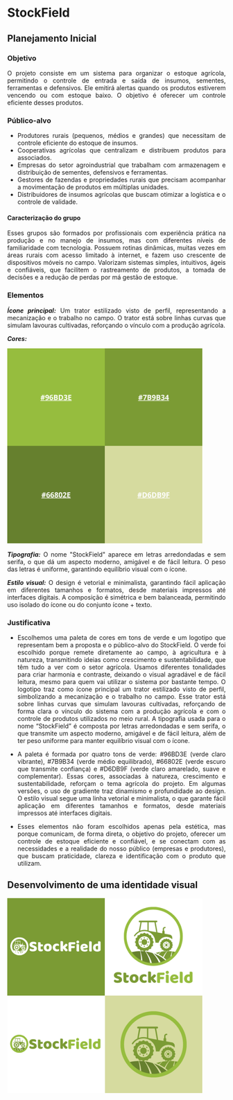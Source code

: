 # StockField
## Planejamento Inicial 
### Objetivo
<div style="text-align: justify;">
O projeto consiste em um sistema para organizar o estoque agrícola, permitindo o controle de entrada e saída de insumos, sementes, ferramentas e defensivos. Ele emitirá alertas quando os produtos estiverem vencendo ou com estoque baixo. O objetivo é oferecer um controle eficiente desses produtos.


### Público-alvo

* Produtores rurais (pequenos, médios e grandes) que necessitam de controle eficiente do estoque de insumos.
* Cooperativas agrícolas que centralizam e distribuem produtos para associados.
* Empresas do setor agroindustrial que trabalham com armazenagem e distribuição de sementes, defensivos e ferramentas.
* Gestores de fazendas e propriedades rurais que precisam acompanhar a movimentação de produtos em múltiplas unidades.
* Distribuidores de insumos agrícolas que buscam otimizar a logística e o controle de validade.

#### Caracterização do grupo
Esses grupos são formados por profissionais com experiência prática na produção e no manejo de insumos, mas com diferentes níveis de familiaridade com tecnologia. Possuem rotinas dinâmicas, muitas vezes em áreas rurais com acesso limitado à internet, e fazem uso crescente de dispositivos móveis no campo. Valorizam sistemas simples, intuitivos, ágeis e confiáveis, que facilitem o rastreamento de produtos, a tomada de decisões e a redução de perdas por má gestão de estoque.


### Elementos
***Ícone principal:***
Um trator estilizado visto de perfil, representando a mecanização e o trabalho no campo. O trator está sobre linhas curvas que simulam lavouras cultivadas, reforçando o vínculo com a produção agrícola.

***Cores:***

<img width="450" height="450" alt="Image" src="https://github.com/riverspaulo/StockField/blob/main/Imagens/Stock-Field-Colors.png" />

***Tipografia:***
O nome "StockField" aparece em letras arredondadas e sem serifa, o que dá um aspecto moderno, amigável e de fácil leitura. O peso das letras é uniforme, garantindo equilíbrio visual com o ícone.

***Estilo visual:***
O design é vetorial e minimalista, garantindo fácil aplicação em diferentes tamanhos e formatos, desde materiais impressos até interfaces digitais. A composição é simétrica e bem balanceada, permitindo uso isolado do ícone ou do conjunto ícone + texto.

### Justificativa
* Escolhemos uma paleta de cores em tons de verde e um logotipo que representam bem a proposta e o público-alvo do StockField. O verde foi escolhido porque remete diretamente ao campo, à agricultura e à natureza, transmitindo ideias como crescimento e sustentabilidade, que têm tudo a ver com o setor agrícola. Usamos diferentes tonalidades para criar harmonia e contraste, deixando o visual agradável e de fácil leitura, mesmo para quem vai utilizar o sistema por bastante tempo. O logotipo traz como ícone principal um trator estilizado visto de perfil, simbolizando a mecanização e o trabalho no campo. Esse trator está sobre linhas curvas que simulam lavouras cultivadas, reforçando de forma clara o vínculo do sistema com a produção agrícola e com o controle de produtos utilizados no meio rural. A tipografia usada para o nome “StockField” é composta por letras arredondadas e sem serifa, o que transmite um aspecto moderno, amigável e de fácil leitura, além de ter peso uniforme para manter equilíbrio visual com o ícone.

* A paleta é formada por quatro tons de verde: #96BD3E (verde claro vibrante), #7B9B34 (verde médio equilibrado), #66802E (verde escuro que transmite confiança) e #D6DB9F (verde claro amarelado, suave e complementar). Essas cores, associadas à natureza, crescimento e sustentabilidade, reforçam o tema agrícola do projeto. Em algumas versões, o uso de gradiente traz dinamismo e profundidade ao design. O estilo visual segue uma linha vetorial e minimalista, o que garante fácil aplicação em diferentes tamanhos e formatos, desde materiais impressos até interfaces digitais.

* Esses elementos não foram escolhidos apenas pela estética, mas porque comunicam, de forma direta, o objetivo do projeto, oferecer um controle de estoque eficiente e confiável, e se conectam com as necessidades e a realidade do nosso público (empresas e produtores), que buscam praticidade, clareza e identificação com o produto que utilizam.
</div>

## Desenvolvimento de uma identidade visual
<img width="450" height="450" alt="Image" src="https://github.com/riverspaulo/StockField/blob/main/Imagens/Stock-Field%20(1).png" />
